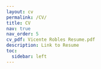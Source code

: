 ```yaml
---
layout: cv
permalink: /CV/
title: CV
nav: true
nav_order: 5
cv_pdf: Vicente Robles Resume.pdf
description: Link to Resume
toc:
  sidebar: left
---
```

